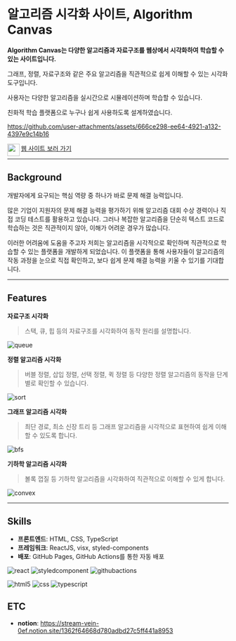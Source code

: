# 알고리즘 시각화 사이트, Algorithm Canvas

**Algorithm Canvas는 다양한 알고리즘과 자료구조를 웹상에서 시각화하여 학습할 수 있는 사이트입니다.**
  
그래프, 정렬, 자료구조와 같은 주요 알고리즘을 직관적으로 쉽게 이해할 수 있는 시각화 도구입니다.

사용자는 다양한 알고리즘을 실시간으로 시뮬레이션하며 학습할 수 있습니다. 

친화적 학습 플랫폼으로 누구나 쉽게 사용하도록 설계하였습니다.

https://github.com/user-attachments/assets/666ce298-ee64-4921-a132-4397e9c14b16

<img src="https://algorithmcanvas.com/images/favicon.svg" style="width: 28px; height: 28px;" align='left' />
<a href="https://algorithmcanvas.com" target="_blank">웹 사이트 보러 가기</a>

---

## Background
개발자에게 요구되는 핵심 역량 중 하나가 바로 문제 해결 능력입니다.

많은 기업이 지원자의 문제 해결 능력을 평가하기 위해 알고리즘 대회 수상 경력이나 직접 코딩 테스트를 활용하고 있습니다. 
그러나 복잡한 알고리즘을 단순히 텍스트 코드로 학습하는 것은 직관적이지 않아, 이해가 어려운 경우가 많습니다.

이러한 어려움에 도움을 주고자 저희는 알고리즘을 시각적으로 확인하며 직관적으로 학습할 수 있는 플랫폼을 개발하게 되었습니다. 
이 플랫폼을 통해 사용자들이 알고리즘의 작동 과정을 눈으로 직접 확인하고, 보다 쉽게 문제 해결 능력을 키울 수 있기를 기대합니다.

---

## Features 
**자료구조 시각화**
>스택, 큐, 힙 등의 자료구조를 시각화하여 동작 원리를 설명합니다.

![queue](https://github.com/user-attachments/assets/16e75d5d-65c0-4563-8614-6d666e006216)

**정렬 알고리즘 시각화**
>버블 정렬, 삽입 정렬, 선택 정렬, 퀵 정렬 등 다양한 정렬 알고리즘의 동작을 단계별로 확인할 수 있습니다.

![sort](https://github.com/user-attachments/assets/82db68d0-ebe4-4112-bb08-a6dc9c647cb6)

**그래프 알고리즘 시각화**
>최단 경로, 최소 신장 트리 등 그래프 알고리즘을 시각적으로 표현하여 쉽게 이해할 수 있도록 합니다.

![bfs](https://github.com/user-attachments/assets/ac8e3f10-f7f8-4c05-b37a-d7ec34cbacf4)

**기하학 알고리즘 시각화**
>볼록 껍질 등 기하학 알고리즘을 시각화하여 직관적으로 이해할 수 있게 합니다.

![convex](https://github.com/user-attachments/assets/786f47d3-a1c7-4ce3-a622-1a8b5897a0d9)

---

## Skills
- **프론트엔드**: HTML, CSS, TypeScript
- **프레임워크**: ReactJS, visx, styled-components
- **배포**: GitHub Pages, GitHub Actions를 통한 자동 배포

![react](https://img.shields.io/badge/React-20232A?style=for-the-badge&logo=react&logoColor=61DAFB)
![styledcomponent](https://img.shields.io/badge/styled--components-DB7093?style=for-the-badge&logo=styled-components&logoColor=white)
![githubactions](https://img.shields.io/badge/GitHub_Actions-2088FF?style=for-the-badge&logo=github-actions&logoColor=white)

![html5](https://img.shields.io/badge/HTML5-E34F26?style=for-the-badge&logo=html5&logoColor=white)
![css](https://img.shields.io/badge/CSS-239120?&style=for-the-badge&logo=css3&logoColor=white)
![typescript](https://img.shields.io/badge/TypeScript-007ACC?style=for-the-badge&logo=typescript&logoColor=white)

## ETC
- **notion**: https://stream-vein-0ef.notion.site/1362f64668d780adbd27c5ff441a8953
